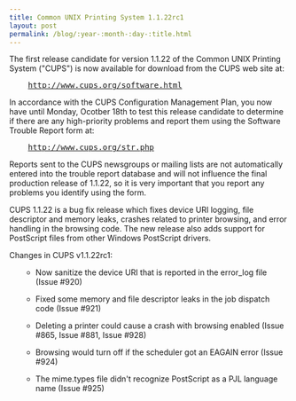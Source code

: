 ```yaml
---
title: Common UNIX Printing System 1.1.22rc1
layout: post
permalink: /blog/:year-:month-:day-:title.html
---
```


<P>The first release candidate for version 1.1.22 of the CommonUNIX Printing System ("CUPS") is now available for download fromthe CUPS web site at:</P><PRE>    <A HREF="http://www.cups.org/software.html">http://www.cups.org/software.html</A></PRE><P>In accordance with the CUPS Configuration Management Plan,you now have until Monday, Ocotber 18th to test this releasecandidate to determine if there are any high-priority problemsand report them using the Software Trouble Report form at:</P><PRE>    <A HREF="http://www.cups.org/str.php">http://www.cups.org/str.php</A></PRE><P>Reports sent to the CUPS newsgroups or mailing lists are notautomatically entered into the trouble report database and willnot influence the final production release of 1.1.22, so it isvery important that you report any problems you identify usingthe form.</P><P>CUPS 1.1.22 is a bug fix release which fixes device URIlogging, file descriptor and memory leaks, crashes related toprinter browsing, and error handling in the browsing code. Thenew release also adds support for PostScript files from otherWindows PostScript drivers.</P><P>Changes in CUPS v1.1.22rc1:</P><UL>	
- Now sanitize the device URI that is reported in the 	error_log file (Issue #920) 	
- Fixed some memory and file descriptor leaks in the job 	dispatch code (Issue #921) 	
- Deleting a printer could cause a crash with browsing 	enabled (Issue #865, Issue #881, Issue #928) 	
- Browsing would turn off if the scheduler got an EAGAIN 	error (Issue #924) 	
- The mime.types file didn't recognize PostScript as a 	PJL language name (Issue #925)  </UL>
